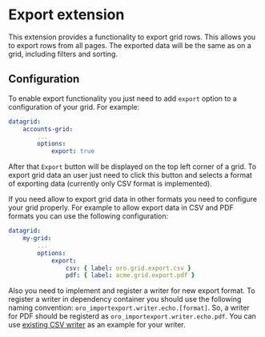 Export extension
================
This extension provides a functionality to export grid rows. This allows you to export rows from all pages. The exported data will be the same as on a grid, including filters and sorting.

Configuration
-------------
To enable export functionality you just need to add `export` option to a configuration of your grid. For example:

``` yaml
datagrid:
    accounts-grid:
        ...
        options:
            export: true
```

After that `Export` button will be displayed on the top left corner of a grid. To export grid data an user just need to click this button and selects a format of exporting data (currently only CSV format is implemented).

If you need allow to export grid data in other formats you need to configure your grid properly. For example to allow export data in CSV and PDF formats you can use the following configuration:

``` yaml
datagrid:
    my-grid:
        ...
        options:
            export:
                csv: { label: oro.grid.export.csv }
                pdf: { label: acme.grid.export.pdf }
```

Also you need to implement and register a writer for new export format. To register a writer in dependency container you should use the following naming convention: `oro_importexport.writer.echo.[format]`. So, a writer for PDF should be registerd as `oro_importexport.writer.echo.pdf`.
You can use [existing CSV writer](../../../../../ImportExportBundle/Writer/CsvEchoWriter.php) as an example for your writer.
